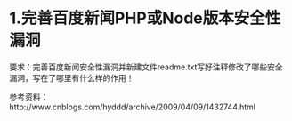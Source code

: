 <h1>1.完善百度新闻PHP或Node版本安全性漏洞</h1>
<p>要求：完善百度新闻安全性漏洞并新建文件readme.txt写好注释修改了哪些安全漏洞，写在了哪里有什么样的作用！</p>
<p>参考资料：<a>http://www.cnblogs.com/hyddd/archive/2009/04/09/1432744.html</a></p>
